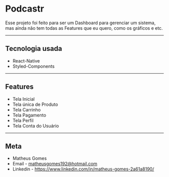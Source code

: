 # **Podcastr**

Esse projeto foi feito para ser um Dashboard para gerenciar um sistema, mas ainda não tem todas as Features que eu quero, como os gráficos e etc.

---

## **Tecnologia usada**

- React-Native
- Styled-Components

---

## **Features**

- Tela Inicial
- Tela única de Produto
- Tela Carrinho
- Tela Pagamento
- Tela Perfil
- Tela Conta do Usuário

---

## Meta

- Matheus Gomes
- Email - matheusgomes192@hotmail.com
- Linkedin - https://www.linkedin.com/in/matheus-gomes-2a61a8190/
